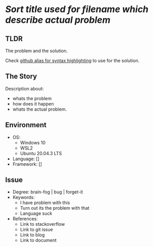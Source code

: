 # *Sort title used for filename which describe actual problem*


## TLDR

The problem and the solution.

Check [github alias for syntax highlighting](https://github.com/github/linguist/blob/master/lib/linguist/languages.yml)
to use for the solution.


## The Story

Description about:
- whats the problem
- how does it happen
- whats the actual problem.


## Environment
- OS:
    - Windows 10
    - WSL2
    - Ubuntu 20.04.3 LTS
- Language: []
- Framework: []


## Issue
- Degree: brain-fog | bug | forget-it
- Keywords:
    - I have problem with this
    - Turn out its the problem with that
    - Language suck
- References:
    - Link to stackoverflow
    - Link to git issue
    - Link to blog
    - Link to document
